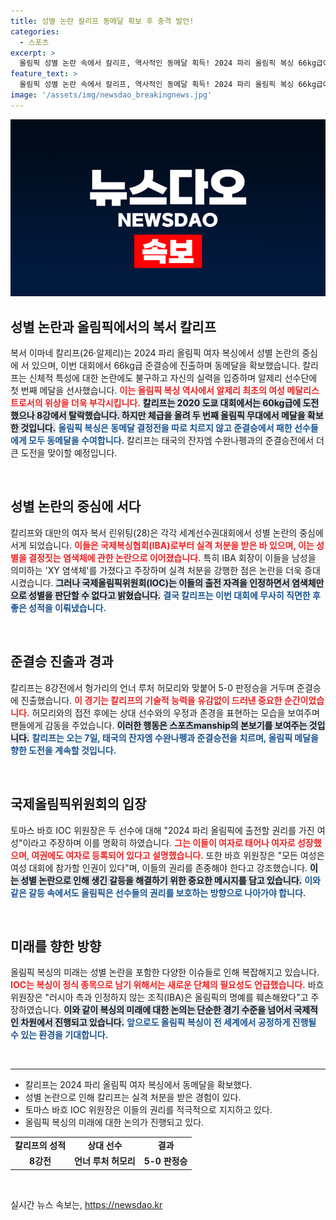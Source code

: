 ```yaml
---
title: 성별 논란 칼리프 동메달 확보 후 충격 발언!
categories:
  - 스포츠
excerpt: >
  올림픽 성별 논란 속에서 칼리프, 역사적인 동메달 획득! 2024 파리 올림픽 복싱 66kg급에서 감동의 승리를 이어가며, 알제리 최초의 메달리스트로 이름을 남겼다. 클릭해서 이 흥미진진한 이야기를 만나보세요!
feature_text: >
  올림픽 성별 논란 속에서 칼리프, 역사적인 동메달 획득! 2024 파리 올림픽 복싱 66kg급에서 감동의 승리를 이어가며, 알제리 최초의 메달리스트로 이름을 남겼다. 클릭해서 이 흥미진진한 이야기를 만나보세요!
image: '/assets/img/newsdao_breakingnews.jpg'
---
```


<p><img src="/assets/img/newsdao_breakingnews.jpg" alt="pcversion 속보" /></p>

<h2 data-ke-size="size26">성별 논란과 올림픽에서의 복서 칼리프</h2>

<p data-ke-size="size16">복서 이마네 칼리프(26·알제리)는 2024 파리 올림픽 여자 복싱에서 성별 논란의 중심에 서 있으며, 이번 대회에서 66kg급 준결승에 진출하며 동메달을 확보했습니다. 칼리프는 신체적 특성에 대한 논란에도 불구하고 자신의 실력을 입증하며 알제리 선수단에 첫 번째 메달을 선사했습니다. <b><span style="color: #ee2323;">이는 올림픽 복싱 역사에서 알제리 최초의 여성 메달리스트로서의 위상을 더욱 부각시킵니다.</span></b> <b><span style="background-color: #21538527;">칼리프는 2020 도쿄 대회에서는 60kg급에 도전했으나 8강에서 탈락했습니다. 하지만 체급을 올려 두 번째 올림픽 무대에서 메달을 확보한 것입니다.</span></b> <b><span style="color: #1a5490;">올림픽 복싱은 동메달 결정전을 따로 치르지 않고 준결승에서 패한 선수들에게 모두 동메달을 수여합니다.</span></b> 칼리프는 태국의 잔자엠 수완나펭과의 준결승전에서 더 큰 도전을 맞이할 예정입니다.</p>

<p data-ke-size="size16">&nbsp;</p>

<h2 data-ke-size="size26">성별 논란의 중심에 서다</h2>

<p data-ke-size="size16">칼리프와 대만의 여자 복서 린위팅(28)은 각각 세계선수권대회에서 성별 논란의 중심에 서게 되었습니다. <b><span style="color: #ee2323;">이들은 국제복싱협회(IBA)로부터 실격 처분을 받은 바 있으며, 이는 성별을 결정짓는 염색체에 관한 논란으로 이어졌습니다.</span></b> 특히 IBA 회장이 이들을 남성을 의미하는 'XY 염색체'를 가졌다고 주장하며 실격 처분을 강행한 점은 논란을 더욱 증대시켰습니다. <b><span style="background-color: #21538527;">그러나 국제올림픽위원회(IOC)는 이들의 출전 자격을 인정하면서 염색체만으로 성별을 판단할 수 없다고 밝혔습니다.</span></b> <b><span style="color: #1a5490;">결국 칼리프는 이번 대회에 무사히 직면한 후 좋은 성적을 이뤄냈습니다.</span></b></p>

<p data-ke-size="size16">&nbsp;</p>

<h2 data-ke-size="size26">준결승 진출과 경과</h2>

<p data-ke-size="size16">칼리프는 8강전에서 헝가리의 언너 루처 허모리와 맞붙어 5-0 판정승을 거두며 준결승에 진출했습니다. <b><span style="color: #ee2323;">이 경기는 칼리프의 기술적 능력을 유감없이 드러낸 중요한 순간이었습니다.</span></b> 허모리와의 접전 후에는 상대 선수와의 우정과 존경을 표현하는 모습을 보여주며 팬들에게 감동을 주었습니다. <b><span style="background-color: #21538527;">이러한 행동은 스포츠manship의 본보기를 보여주는 것입니다.</span></b> <b><span style="color: #1a5490;">칼리프는 오는 7일, 태국의 잔자엠 수완나펭과 준결승전을 치르며, 올림픽 메달을 향한 도전을 계속할 것입니다.</span></b></p>

<p data-ke-size="size16">&nbsp;</p>

<h2 data-ke-size="size26">국제올림픽위원회의 입장</h2>

<p data-ke-size="size16">토마스 바흐 IOC 위원장은 두 선수에 대해 "2024 파리 올림픽에 출전할 권리를 가진 여성"이라고 주장하며 이를 명확히 하였습니다. <b><span style="color: #ee2323;">그는 이들이 여자로 태어나 여자로 성장했으며, 여권에도 여자로 등록되어 있다고 설명했습니다.</span></b> 또한 바흐 위원장은 "모든 여성은 여성 대회에 참가할 인권이 있다"며, 이들의 권리를 존중해야 한다고 강조했습니다. <b><span style="background-color: #21538527;">이는 성별 논란으로 인해 생긴 갈등을 해결하기 위한 중요한 메시지를 담고 있습니다.</span></b> <b><span style="color: #1a5490;">이와 같은 갈등 속에서도 올림픽은 선수들의 권리를 보호하는 방향으로 나아가야 합니다.</span></b></p>

<p data-ke-size="size16">&nbsp;</p>

<h2 data-ke-size="size26">미래를 향한 방향</h2>

<p data-ke-size="size16">올림픽 복싱의 미래는 성별 논란을 포함한 다양한 이슈들로 인해 복잡해지고 있습니다. <b><span style="color: #ee2323;">IOC는 복싱이 정식 종목으로 남기 위해서는 새로운 단체의 필요성도 언급했습니다.</span></b> 바흐 위원장은 "러시아 측과 인정하지 않는 조직(IBA)은 올림픽의 명예를 훼손해왔다"고 주장하였습니다. <b><span style="background-color: #21538527;">이와 같이 복싱의 미래에 대한 논의는 단순한 경기 수준을 넘어서 국제적인 차원에서 진행되고 있습니다.</span></b> <b><span style="color: #1a5490;">앞으로도 올림픽 복싱이 전 세계에서 공정하게 진행될 수 있는 환경을 기대합니다.</span></b></p>

<p data-ke-size="size16">&nbsp;</p>

<hr/>

<ul>
<li>칼리프는 2024 파리 올림픽 여자 복싱에서 동메달을 확보했다.</li>
<li>성별 논란으로 인해 칼리프는 실격 처분을 받은 경험이 있다.</li>
<li>토마스 바흐 IOC 위원장은 이들의 권리를 적극적으로 지지하고 있다.</li>
<li>올림픽 복싱의 미래에 대한 논의가 진행되고 있다.</li>
</ul>

<table>
<tr>
<td style="text-align: center; height: 17px;"><b>칼리프의 성적</b></td>
<td style="text-align: center; height: 17px;"><b>상대 선수</b></td>
<td style="text-align: center; height: 17px;"><b>결과</b></td>
</tr>
<tr>
<td style="text-align: center; height: 17px;"><b>8강전</b></td>
<td style="text-align: center; height: 17px;"><b>언너 루처 허모리</b></td>
<td style="text-align: center; height: 17px;"><b>5-0 판정승</b></td>
</tr>
</table>

<p data-ke-size="size16">&nbsp;</p>
실시간 뉴스 속보는, <a href="https://newsdao.kr" rel="dofollow">https://newsdao.kr</a>



